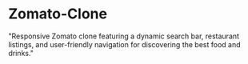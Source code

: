 # Zomato-Clone
"Responsive Zomato clone featuring a dynamic search bar, restaurant listings, and user-friendly navigation for discovering the best food and drinks."
